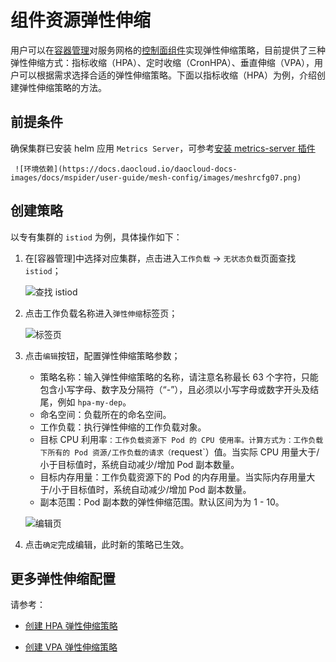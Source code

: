# 组件资源弹性伸缩

用户可以在[容器管理](../../../kpanda/user-guide/workloads/create-deployment.md)对服务网格的[控制面组件](../../intro/cp-component.md)实现弹性伸缩策略，目前提供了三种弹性伸缩方式：指标收缩（HPA）、定时收缩（CronHPA）、垂直伸缩（VPA），用户可以根据需求选择合适的弹性伸缩策略。下面以指标收缩（HPA）为例，介绍创建弹性伸缩策略的方法。

## 前提条件

确保集群已安装 helm 应用 `Metrics Server`，可参考[安装 metrics-server 插件](../../../kpanda/user-guide/scale/install-metrics-server.md) 

     ![环境依赖](https://docs.daocloud.io/daocloud-docs-images/docs/mspider/user-guide/mesh-config/images/meshrcfg07.png)

## 创建策略

以专有集群的 `istiod` 为例，具体操作如下：


1. 在[容器管理]中选择对应集群，点击进入`工作负载` -> `无状态负载`页面查找 `istiod`；

    ![查找 istiod](https://docs.daocloud.io/daocloud-docs-images/docs/mspider/user-guide/mesh-config/images/meshrcfg08.png)

2. 点击工作负载名称进入`弹性伸缩`标签页；

    ![标签页](https://docs.daocloud.io/daocloud-docs-images/docs/mspider/user-guide/mesh-config/images/meshrcfg09.png)

3. 点击`编辑`按钮，配置弹性伸缩策略参数；

     - 策略名称：输入弹性伸缩策略的名称，请注意名称最长 63 个字符，只能包含小写字母、数字及分隔符（“-”），且必须以小写字母或数字开头及结尾，例如 `hpa-my-dep`。
     - 命名空间：负载所在的命名空间。
     - 工作负载：执行弹性伸缩的工作负载对象。
     - 目标 CPU 利用率`：工作负载资源下 Pod 的 CPU 使用率。计算方式为：工作负载下所有的 Pod 资源/工作负载的请求（`request`）值。当实际 CPU 用量大于/小于目标值时，系统自动减少/增加 Pod 副本数量。
     - 目标内存用量：工作负载资源下的 Pod 的内存用量。当实际内存用量大于/小于目标值时，系统自动减少/增加 Pod 副本数量。
     - 副本范围：Pod 副本数的弹性伸缩范围。默认区间为为 1 - 10。
     
     ![编辑页](https://docs.daocloud.io/daocloud-docs-images/docs/mspider/user-guide/mesh-config/images/meshrcfg10.png)

4. 点击`确定`完成编辑，此时新的策略已生效。

## 更多弹性伸缩配置

请参考：

- [创建 HPA 弹性伸缩策略](../../../kpanda/user-guide/scale/create-hpa.md)

- [创建 VPA 弹性伸缩策略](../../../kpanda/user-guide/scale/create-vpa.md)
